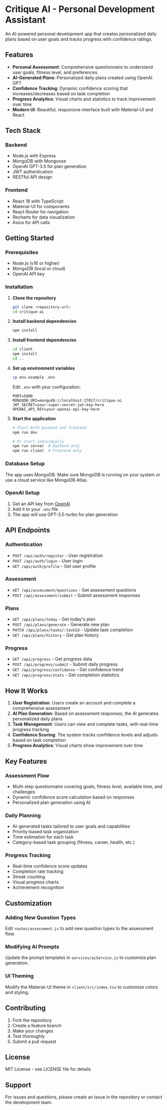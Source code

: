 # Critique AI - Personal Development Assistant

An AI-powered personal development app that creates personalized daily plans based on user goals and tracks progress with confidence ratings.

## Features

- **Personal Assessment**: Comprehensive questionnaire to understand user goals, fitness level, and preferences
- **AI-Generated Plans**: Personalized daily plans created using OpenAI GPT
- **Confidence Tracking**: Dynamic confidence scoring that increases/decreases based on task completion
- **Progress Analytics**: Visual charts and statistics to track improvement over time
- **Modern UI**: Beautiful, responsive interface built with Material-UI and React

## Tech Stack

### Backend
- Node.js with Express
- MongoDB with Mongoose
- OpenAI GPT-3.5 for plan generation
- JWT authentication
- RESTful API design

### Frontend
- React 18 with TypeScript
- Material-UI for components
- React Router for navigation
- Recharts for data visualization
- Axios for API calls

## Getting Started

### Prerequisites
- Node.js (v16 or higher)
- MongoDB (local or cloud)
- OpenAI API key

### Installation

1. **Clone the repository**
   ```bash
   git clone <repository-url>
   cd critique-ai
   ```

2. **Install backend dependencies**
   ```bash
   npm install
   ```

3. **Install frontend dependencies**
   ```bash
   cd client
   npm install
   cd ..
   ```

4. **Set up environment variables**
   ```bash
   cp env.example .env
   ```
   
   Edit `.env` with your configuration:
   ```
   PORT=5000
   MONGODB_URI=mongodb://localhost:27017/critique-ai
   JWT_SECRET=your-super-secret-jwt-key-here
   OPENAI_API_KEY=your-openai-api-key-here
   ```

5. **Start the application**
   ```bash
   # Start both backend and frontend
   npm run dev
   
   # Or start individually
   npm run server  # Backend only
   npm run client  # Frontend only
   ```

### Database Setup

The app uses MongoDB. Make sure MongoDB is running on your system or use a cloud service like MongoDB Atlas.

### OpenAI Setup

1. Get an API key from [OpenAI](https://platform.openai.com/api-keys)
2. Add it to your `.env` file
3. The app will use GPT-3.5-turbo for plan generation

## API Endpoints

### Authentication
- `POST /api/auth/register` - User registration
- `POST /api/auth/login` - User login
- `GET /api/auth/profile` - Get user profile

### Assessment
- `GET /api/assessment/questions` - Get assessment questions
- `POST /api/assessment/submit` - Submit assessment responses

### Plans
- `GET /api/plans/today` - Get today's plan
- `POST /api/plans/generate` - Generate new plan
- `PATCH /api/plans/tasks/:taskId` - Update task completion
- `GET /api/plans/history` - Get plan history

### Progress
- `GET /api/progress` - Get progress data
- `POST /api/progress/submit` - Submit daily progress
- `GET /api/progress/confidence` - Get confidence trend
- `GET /api/progress/stats` - Get completion statistics

## How It Works

1. **User Registration**: Users create an account and complete a comprehensive assessment
2. **AI Plan Generation**: Based on assessment responses, the AI generates personalized daily plans
3. **Task Management**: Users can view and complete tasks, with real-time progress tracking
4. **Confidence Scoring**: The system tracks confidence levels and adjusts based on task completion
5. **Progress Analytics**: Visual charts show improvement over time

## Key Features

### Assessment Flow
- Multi-step questionnaire covering goals, fitness level, available time, and challenges
- Dynamic confidence score calculation based on responses
- Personalized plan generation using AI

### Daily Planning
- AI-generated tasks tailored to user goals and capabilities
- Priority-based task organization
- Time estimation for each task
- Category-based task grouping (fitness, career, health, etc.)

### Progress Tracking
- Real-time confidence score updates
- Completion rate tracking
- Streak counting
- Visual progress charts
- Achievement recognition

## Customization

### Adding New Question Types
Edit `routes/assessment.js` to add new question types to the assessment flow.

### Modifying AI Prompts
Update the prompt templates in `services/aiService.js` to customize plan generation.

### UI Theming
Modify the Material-UI theme in `client/src/index.tsx` to customize colors and styling.

## Contributing

1. Fork the repository
2. Create a feature branch
3. Make your changes
4. Test thoroughly
5. Submit a pull request

## License

MIT License - see LICENSE file for details

## Support

For issues and questions, please create an issue in the repository or contact the development team.
